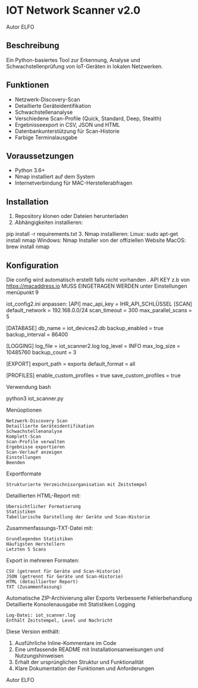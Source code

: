 # IOT Network Scanner v2.0
Autor
ELFO

## Beschreibung
Ein Python-basiertes Tool zur Erkennung, Analyse und Schwachstellenprüfung von IoT-Geräten in lokalen Netzwerken.

## Funktionen
- Netzwerk-Discovery-Scan
- Detaillierte Geräteidentifikation
- Schwachstellenanalyse
- Verschiedene Scan-Profile (Quick, Standard, Deep, Stealth)
- Ergebnisseexport in CSV, JSON und HTML
- Datenbankunterstützung für Scan-Historie
- Farbige Terminalausgabe

## Voraussetzungen
- Python 3.6+
- Nmap installiert auf dem System
- Internetverbindung für MAC-Herstellerabfragen

## Installation
1. Repository klonen oder Dateien herunterladen
2. Abhängigkeiten installieren:

pip install -r requirements.txt
3. Nmap installieren:
Linux: sudo apt-get install nmap
Windows: Nmap Installer von der offiziellen Website
MacOS: brew install nmap

## Konfiguration

Die config wird automatisch erstellt falls nicht vorhanden . API KEY z.b von https://macaddress.io MUSS EINGETRAGEN WERDEN unter Einstellungen menüpunkt 9


iot_config2.ini anpassen:
[API]
mac_api_key = IHR_API_SCHLÜSSEL
[SCAN]
default_network = 192.168.0.0/24
scan_timeout = 300
max_parallel_scans = 5

[DATABASE]
db_name = iot_devices2.db
backup_enabled = true
backup_interval = 86400

[LOGGING]
log_file = iot_scanner2.log
log_level = INFO
max_log_size = 10485760
backup_count = 3

[EXPORT]
export_path = exports
default_format = all

[PROFILES]
enable_custom_profiles = true
save_custom_profiles = true


Verwendung
bash

python3 iot_scanner.py


Menüoptionen

    Netzwerk-Discovery Scan
    Detaillierte Geräteidentifikation
    Schwachstellenanalyse
    Komplett-Scan
    Scan-Profile verwalten
    Ergebnisse exportieren
    Scan-Verlauf anzeigen
    Einstellungen
    Beenden

Exportformate

    Strukturierte Verzeichnisorganisation mit Zeitstempel
Detaillierten HTML-Report mit:

    Übersichtlicher Formatierung
    Statistiken
    Tabellarische Darstellung der Geräte und Scan-Historie

Zusammenfassungs-TXT-Datei mit:

    Grundlegenden Statistiken
    Häufigsten Herstellern
    Letzten 5 Scans

Export in mehreren Formaten:

    CSV (getrennt für Geräte und Scan-Historie)
    JSON (getrennt für Geräte und Scan-Historie)
    HTML (detaillierter Report)
    TXT (Zusammenfassung)

Automatische ZIP-Archivierung aller Exports
Verbesserte Fehlerbehandlung
Detaillierte Konsolenausgabe mit Statistiken
Logging

    Log-Datei: iot_scanner.log
    Enthält Zeitstempel, Level und Nachricht


Diese Version enthält:
1. Ausführliche Inline-Kommentare im Code
2. Eine umfassende README mit Installationsanweisungen und Nutzungshinweisen
3. Erhalt der ursprünglichen Struktur und Funktionalität
4. Klare Dokumentation der Funktionen und Anforderungen


Autor
ELFO

